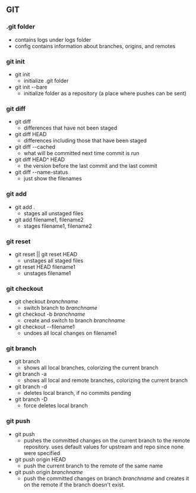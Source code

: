 ## GIT

### .git folder
* contains logs under logs folder
* config contains information about branches, origins, and remotes


### git init
* git init
	- initialize .git folder
* git init --bare
	- initialize folder as a repository (a place where pushes can be sent)


### git diff
* git diff
	- differences that have not been staged
* git diff HEAD
	- differences including those that have been staged
* git diff --cached
	- what will be committed next time commit is run
* git diff HEAD^ HEAD
	- the version before the last commit and the last commit
* git diff --name-status
	- just show the filenames


### git add
* git add .
	- stages all unstaged files
* git add filename1, filename2
	- stages filename1, filename2

### git reset
* git reset || git reset HEAD
	- unstages all staged files
* git reset HEAD filename1
	- unstages filename1

### git checkout
* git checkout <i>branchname</i>
	- switch branch to <i>branchname</i>
* git checkout -b <i>branchname</i>
	- create and switch to branch <i>branchname</i>
* git checkout --filename1
	- undoes all local changes on filename1

### git branch
* git branch
	- shows all local branches, colorizing the current branch
* git branch -a
	- shows all local and remote branches, colorizing the current branch
* git branch -d 
	- deletes local branch, if no commits pending
* git branch -D
	- force deletes local branch
	
### git push
* git push
	- pushes the committed changes on the current branch to the remote repository. uses default values for upstream and repo since none were specified
* git push origin HEAD
	- push the current branch to the remote of the same name
* git push origin <i>branchname</i>
	- push the committed changes on branch <i>branchname</i> and creates it on the remote if the branch doesn't exist.